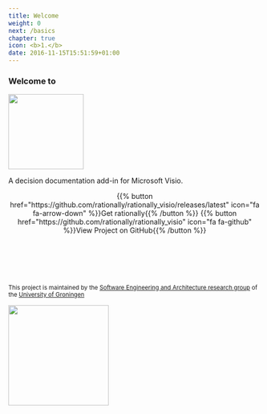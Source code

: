 ```yaml
---
title: Welcome
weight: 0
next: /basics
chapter: true
icon: <b>1.</b>
date: 2016-11-15T15:51:59+01:00
---
```


### Welcome to

<img src="/images/logo_vertical.png" width="150">

A decision documentation add-in for Microsoft Visio.

<center>
{{% button href="https://github.com/rationally/rationally_visio/releases/latest" icon="fa fa-arrow-down" %}}Get rationally{{% /button %}}
{{% button href="https://github.com/rationally/rationally_visio" icon="fa fa-github" %}}View Project on GitHub{{% /button %}}
</center>

<br /><br /><br /><br /><br />
<small>
This project is maintained by the [Software Engineering and Architecture research group](http://cs.rug.nl/search) of the [University of Groningen](http://www.rug.nl)
</small>

<img src="http://www.rug.nl/about-us/how-to-find-us/huisstijl/logobank/corporatelogo/corporatelogorood/rugr_logoen_rood_rgb.jpg" width="200">